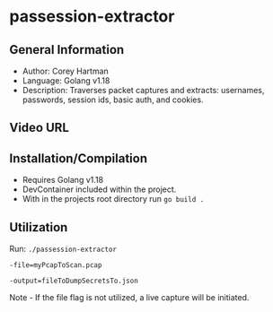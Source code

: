 # passession-extractor

## General Information
- Author: Corey Hartman
- Language: Golang v1.18
- Description: Traverses packet captures and extracts: usernames, passwords, session ids, basic auth, and cookies.

## Video URL

## Installation/Compilation
- Requires Golang v1.18
- DevContainer included within the project.
- With in the projects root directory run ```go build .```

## Utilization
Run: ```./passession-extractor```

```-file=myPcapToScan.pcap``` 

```-output=fileToDumpSecretsTo.json```

Note - If the file flag is not utilized, a live capture will be initiated.

